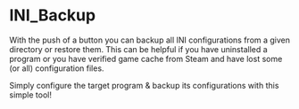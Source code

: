 # INI_Backup
With the push of a button you can backup all INI configurations from a given directory or restore them. 
This can be helpful if you have uninstalled a program or you have verified game cache from Steam and have lost some (or all) configuration files. 

Simply configure the target program & backup its configurations with this simple tool!
